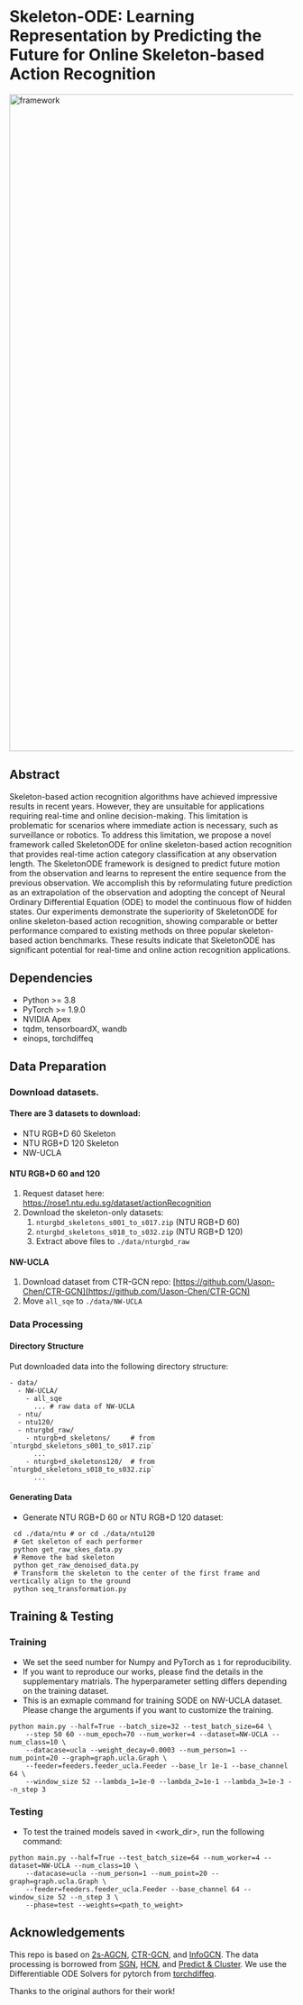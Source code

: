 # Skeleton-ODE: Learning Representation by Predicting the Future for Online Skeleton-based Action Recognition
<img width="1166" alt="framework" src="https://user-images.githubusercontent.com/37060326/202824122-e98197b6-ebe4-4487-8f08-aa08738cb86c.png">

## Abstract
Skeleton-based action recognition algorithms have achieved impressive results in recent years.
However, they are unsuitable for applications requiring real-time and online decision-making. This limitation is problematic for scenarios where immediate action is necessary, such as surveillance or robotics. 
To address this limitation, we propose a novel framework called SkeletonODE for online skeleton-based action recognition that provides real-time action category classification at any observation length.
The SkeletonODE framework is designed to predict future motion from the observation and learns to represent the entire sequence from the previous observation.
We accomplish this by reformulating future prediction as an extrapolation of the observation and adopting the concept of Neural Ordinary Differential Equation (ODE) to model the continuous flow of hidden states.
Our experiments demonstrate the superiority of SkeletonODE for online skeleton-based action recognition, showing comparable or better performance compared to existing methods on three popular skeleton-based action benchmarks.
These results indicate that SkeletonODE has significant potential for real-time and online action recognition applications.

## Dependencies

- Python >= 3.8
- PyTorch >= 1.9.0
- NVIDIA Apex
- tqdm, tensorboardX, wandb
- einops, torchdiffeq

## Data Preparation

### Download datasets.

#### There are 3 datasets to download:

- NTU RGB+D 60 Skeleton
- NTU RGB+D 120 Skeleton
- NW-UCLA

#### NTU RGB+D 60 and 120

1. Request dataset here: https://rose1.ntu.edu.sg/dataset/actionRecognition
2. Download the skeleton-only datasets:
   1. `nturgbd_skeletons_s001_to_s017.zip` (NTU RGB+D 60)
   2. `nturgbd_skeletons_s018_to_s032.zip` (NTU RGB+D 120)
   3. Extract above files to `./data/nturgbd_raw`

#### NW-UCLA

1. Download dataset from CTR-GCN repo: [https://github.com/Uason-Chen/CTR-GCN](https://github.com/Uason-Chen/CTR-GCN)
2. Move `all_sqe` to `./data/NW-UCLA`

### Data Processing

#### Directory Structure

Put downloaded data into the following directory structure:

```
- data/
  - NW-UCLA/
    - all_sqe
      ... # raw data of NW-UCLA
  - ntu/
  - ntu120/
  - nturgbd_raw/
    - nturgb+d_skeletons/     # from `nturgbd_skeletons_s001_to_s017.zip`
      ...
    - nturgb+d_skeletons120/  # from `nturgbd_skeletons_s018_to_s032.zip`
      ...
```

#### Generating Data

- Generate NTU RGB+D 60 or NTU RGB+D 120 dataset:

```
 cd ./data/ntu # or cd ./data/ntu120
 # Get skeleton of each performer
 python get_raw_skes_data.py
 # Remove the bad skeleton
 python get_raw_denoised_data.py
 # Transform the skeleton to the center of the first frame and vertically align to the ground
 python seq_transformation.py
```

## Training & Testing

### Training

- We set the seed number for Numpy and PyTorch as `1` for reproducibility.
- If you want to reproduce our works, please find the details in the supplementary matrials. The hyperparameter setting differs depending on the training dataset.
- This is an exmaple command for training SODE on NW-UCLA dataset. Please change the arguments if you want to customize the training.

```
python main.py --half=True --batch_size=32 --test_batch_size=64 \
    --step 50 60 --num_epoch=70 --num_worker=4 --dataset=NW-UCLA --num_class=10 \
    --datacase=ucla --weight_decay=0.0003 --num_person=1 --num_point=20 --graph=graph.ucla.Graph \
    --feeder=feeders.feeder_ucla.Feeder --base_lr 1e-1 --base_channel 64 \
    --window_size 52 --lambda_1=1e-0 --lambda_2=1e-1 --lambda_3=1e-3 --n_step 3
```

### Testing

- To test the trained models saved in <work_dir>, run the following command:

```
python main.py --half=True --test_batch_size=64 --num_worker=4 --dataset=NW-UCLA --num_class=10 \
    --datacase=ucla --num_person=1 --num_point=20 --graph=graph.ucla.Graph \
    --feeder=feeders.feeder_ucla.Feeder --base_channel 64 --window_size 52 --n_step 3 \
    --phase=test --weights=<path_to_weight>
```

## Acknowledgements

This repo is based on [2s-AGCN](https://github.com/lshiwjx/2s-AGCN), [CTR-GCN](https://github.com/Uason-Chen/CTR-GCN), and [InfoGCN](https://github.com/stnoah1/infogcn).
The data processing is borrowed from [SGN](https://github.com/microsoft/SGN), [HCN](https://github.com/huguyuehuhu/HCN-pytorch), and [Predict & Cluster](https://github.com/shlizee/Predict-Cluster).
We use the Differentiable ODE Solvers for pytorch from [torchdiffeq](https://github.com/rtqichen/torchdiffeq).

Thanks to the original authors for their work!
